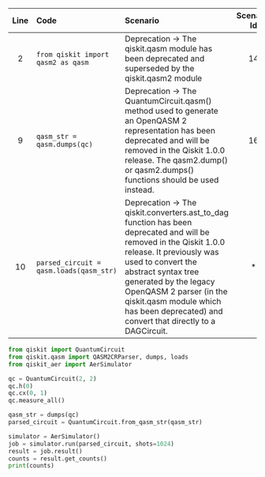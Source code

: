 | Line | Code | Scenario | Scenario Id | Reference | Artifact | Refactoring |
| :--: | :--- | :------- | :---------: | :-------: | :------- | :---------- |
| 2 | `from qiskit import qasm2 as qasm` | Deprecation -> The qiskit.qasm module has been deprecated and superseded by the qiskit.qasm2 module | 14 | 3b865a5c-0601-4d2f-8255-3c4db3ac0b8c | qiskit.qasm | `from qiskit.qasm import QASM2CRParser, dumps, loads` |
| 9 | `qasm_str = qasm.dumps(qc)` | Deprecation -> The QuantumCircuit.qasm() method used to generate an OpenQASM 2 representation has been deprecated and will be removed in the Qiskit 1.0.0 release. The qasm2.dump() or qasm2.dumps() functions should be used instead. | 16 | 148c1f7b-d8bf-4ae7-998e-a303f055bc3d | qasm.dumps | `qasm_str = qasm.dumps(qc)` |
| 10 | `parsed_circuit = qasm.loads(qasm_str)` | Deprecation -> The qiskit.converters.ast_to_dag function has been deprecated and will be removed in the Qiskit 1.0.0 release. It previously was used to convert the abstract syntax tree generated by the legacy OpenQASM 2 parser (in the qiskit.qasm module which has been deprecated) and convert that directly to a DAGCircuit. | * | 902d11f1-10de-40ae-a1e9-2f40e32c600b | qasm.loads | `parsed_circuit = QuantumCircuit.from_qasm_str(qasm_str)` |


```python
from qiskit import QuantumCircuit
from qiskit.qasm import QASM2CRParser, dumps, loads
from qiskit_aer import AerSimulator

qc = QuantumCircuit(2, 2)
qc.h(0)
qc.cx(0, 1)
qc.measure_all()

qasm_str = dumps(qc)
parsed_circuit = QuantumCircuit.from_qasm_str(qasm_str)

simulator = AerSimulator()
job = simulator.run(parsed_circuit, shots=1024)
result = job.result()
counts = result.get_counts()
print(counts)
```